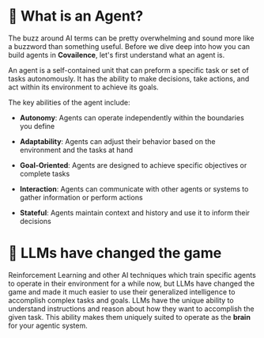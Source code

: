 # :robot: What is an Agent? 
The buzz around AI terms can be pretty overwhelming and sound more like a buzzword than something useful. Before we dive
deep into how you can build agents in **Covailence**, let's first understand what an agent is.

An agent is a self-contained unit that can preform a specific task or set of tasks autonomously. It has the ability to
make decisions, take actions, and act within its environment to achieve its goals.

The key abilities of the agent include:

- **Autonomy**: Agents can operate independently within the boundaries you define

- **Adaptability**: Agents can adjust their behavior based on the environment and the tasks at hand

- **Goal-Oriented**: Agents are designed to achieve specific objectives or complete tasks

- **Interaction**: Agents can communicate with other agents or systems to gather information or perform actions

- **Stateful**: Agents maintain context and history and use it to inform their decisions

#  🧠  LLMs have changed the game

Reinforcement Learning and other AI techniques which train specific agents to operate in their environment 
for a while now, but LLMs have changed the game and made it much easier to use their generalized intelligence to
accomplish complex tasks and goals. LLMs have the unique ability to understand instructions and reason about how they
want to accomplish the given task. This ability makes them uniquely suited to operate as the **brain** for your agentic 
system. 

